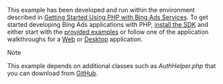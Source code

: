 This example has been developed and run within the environment described in [Getting Started Using PHP with Bing Ads Services](../../concepts/getting-started-using-php-with-bing-ads-services.md). To get started developing Bing Ads applications with PHP, [install the SDK](../../concepts/getting-started-using-php-with-bing-ads-services.md#installation) and either start with the [provided examples](http://go.microsoft.com/fwlink/?LinkId=838593) or follow one of the application walkthroughs for a [Web](Walkthrough:%20Bing%20Ads%20Web%20Application%20in%20PHP.md) or [Desktop](Walkthrough:%20Bing%20Ads%20Desktop%20Application%20in%20PHP.md) application.

> [!NOTE]
> This example depends on additional classes such as *AuthHelper.php* that you can download from [GitHub](http://go.microsoft.com/fwlink/?LinkId=838593).
